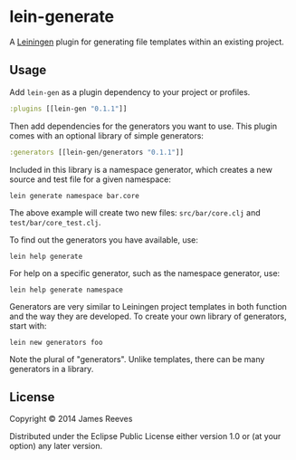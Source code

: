 # lein-generate

A [Leiningen][1] plugin for generating file templates within an existing
project.

[1]: https://github.com/technomancy/leiningen

## Usage

Add `lein-gen` as a plugin dependency to your project or profiles.

```clojure
:plugins [[lein-gen "0.1.1"]]
```

Then add dependencies for the generators you want to use. This plugin
comes with an optional library of simple generators:

```clojure
:generators [[lein-gen/generators "0.1.1"]]
```

Included in this library is a namespace generator, which creates a new
source and test file for a given namespace:

```
lein generate namespace bar.core
```

The above example will create two new files: `src/bar/core.clj` and
`test/bar/core_test.clj`.

To find out the generators you have available, use:

```
lein help generate
```

For help on a specific generator, such as the namespace generator,
use:

```
lein help generate namespace
```

Generators are very similar to Leiningen project templates in both
function and the way they are developed. To create your own library of
generators, start with:

```
lein new generators foo
```

Note the plural of "generators". Unlike templates, there can be many
generators in a library.

## License

Copyright © 2014 James Reeves

Distributed under the Eclipse Public License either version 1.0 or (at
your option) any later version.
